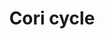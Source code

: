 ---
annotations:
- id: PW:0000033
  parent: classic metabolic pathway
  type: Pathway Ontology
  value: energy metabolic pathway
authors:
- Mkutmon
- MaintBot
- Eweitz
- Egonw
citedin: ''
communities: []
description: ''
last-edited: 2025-07-01
ndex: null
organisms:
- Bos taurus
redirect_from:
- /index.php/Pathway:WP3114
- /instance/WP3114
- /instance/WP3114_r139700
revision: r139700
schema-jsonld:
- '@context': https://schema.org/
  '@id': https://wikipathways.github.io/pathways/WP3114.html
  '@type': Dataset
  creator:
    '@type': Organization
    name: WikiPathways
  description: ''
  keywords:
  - Alanine
  - Fructose 1,6-bisphosphate
  - Fructose 6P
  - G3P
  - G6P
  - G6PD
  - GAPDH
  - GPI
  - GPT
  - Glucose
  - Glycogen
  - HK1
  - H₂O
  - LDHA
  - Lactate
  - NAD+
  - NADH
  - PFKP
  - PGK1
  - Pyruvate
  - Ribose
  - SLC2A1
  - SLC2A2
  - SLC2A4
  - Sedoheptulose
  - TALDO1
  - TPI1
  - Xylulose
  license: CC0
  name: Cori cycle
seo: CreativeWork
title: Cori cycle
wpid: WP3114
---